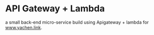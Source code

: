# API Gateway + Lambda

a small back-end micro-service build using Apigateway + lambda for www.yachen.link. 